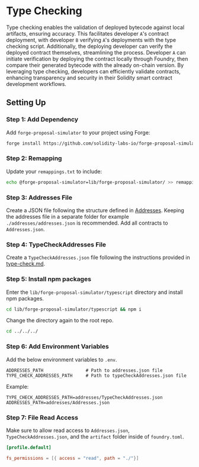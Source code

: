 # Type Checking

Type checking enables the validation of deployed bytecode against local artifacts, ensuring accuracy. This facilitates developer `A`'s contract deployment, with developer `B` verifying `A`'s deployments with the type checking script. Additionally, the deploying developer can verify the deployed contract themselves, streamlining the process. Developer `A` can initiate verification by deploying the contract locally through Foundry, then compare their generated bytecode with the already on-chain version. By leveraging type checking, developers can efficiently validate contracts, enhancing transparency and security in their Solidity smart contract development workflows.

## Setting Up

### Step 1: Add Dependency

Add `forge-proposal-simulator` to your project using Forge:

```sh
forge install https://github.com/solidity-labs-io/forge-proposal-simulator.git
```

### Step 2: Remapping

Update your `remappings.txt` to include:

```sh
echo @forge-proposal-simulator=lib/forge-proposal-simulator/ >> remappings.txt
```

### Step 3: Addresses File

Create a JSON file following the structure defined in [Addresses](../overview/architecture/addresses.md). Keeping the addresses file in a separate folder for example `./addresses/addresses.json` is recommended. Add all contracts to `Addresses.json`.

### Step 4: TypeCheckAddresses File

Create a `TypeCheckAddresses.json` file following the instructions provided in [type-check.md](./type-check.md).

### Step 5: Install npm packages

Enter the `lib/forge-proposal-simulator/typescript` directory and install npm packages.

```bash
cd lib/forge-proposal-simulator/typescript && npm i
```

Change the directory again to the root repo.

```bash
cd ../../../
```

### Step 6: Add Environment Variables

Add the below environment variables to `.env`.

```
ADDRESSES_PATH                # Path to addresses.json file
TYPE_CHECK_ADDRESSES_PATH     # Path to typeCheckAddresses.json file
```

Example:

```
TYPE_CHECK_ADDRESSES_PATH=addresses/TypeCheckAddresses.json
ADDRESSES_PATH=addresses/Addresses.json
```

### Step 7: File Read Access

Make sure to allow read access to `Addresses.json`, `TypeCheckAddresses.json`, and the `artifact` folder inside of `foundry.toml`.

```toml
[profile.default]

fs_permissions = [{ access = "read", path = "./"}]
```
